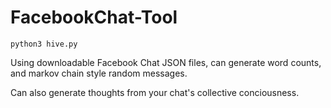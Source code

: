 # FacebookChat-Tool
```
python3 hive.py
```
Using downloadable Facebook Chat JSON files, can generate word counts, and markov chain style random messages.

Can also generate thoughts from your chat's collective conciousness.
